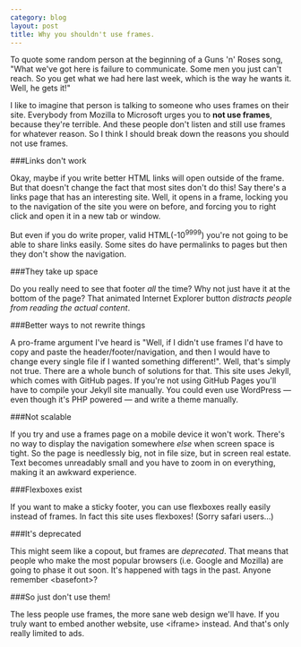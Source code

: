 ```yaml
---
category: blog
layout: post
title: Why you shouldn't use frames.
---
```


To quote some random person at the beginning of a Guns 'n' Roses song, "What we've got here is failure to communicate. Some men you just can't reach. So you get what we had here last week, which is the way he wants it. Well, he gets it!"

I like to imagine that person is talking to someone who uses frames on their site. Everybody from Mozilla to Microsoft urges you to **not use frames**, because they're terrible. And these people don't listen and still use frames for whatever reason. So I think I should break down the reasons you should not use frames.

###Links don't work

Okay, maybe if you write better HTML links will open outside of the frame. But that doesn't change the fact that most sites don't do this! Say there's a links page that has an interesting site. Well, it opens in a frame, locking you to the navigation of the site you were on before, and forcing you to right click and open it in a new tab or window.

But even if you do write proper, valid HTML(-10<sup>9999</sup>) you're not going to be able to share links easily. Some sites do have permalinks to pages but then they don't show the navigation.

###They take up space

Do you really need to see that footer _all_ the time? Why not just have it at the bottom of the page? That animated Internet Explorer button _distracts people from reading the actual content_.

###Better ways to not rewrite things

A pro-frame argument I've heard is "Well, if I didn't use frames I'd have to copy and paste the header/footer/navigation, and then I would have to change every single file if I wanted something different!". Well, that's simply not true. There are a whole bunch of solutions for that. This site uses Jekyll, which comes with GitHub pages. If you're not using GitHub Pages you'll have to compile your Jekyll site manually. You could even use WordPress &mdash; even though it's PHP powered &mdash; and write a theme manually.

###Not scalable

If you try and use a frames page on a mobile device it won't work. There's no way to display the navigation somewhere _else_ when screen space is tight. So the page is needlessly big, not in file size, but in screen real estate. Text becomes unreadably small and you have to zoom in on everything, making it an awkward experience.

###Flexboxes exist

If you want to make a sticky footer, you can use flexboxes really easily instead of frames. In fact this site uses flexboxes! (Sorry safari users&hellip;)

###It's deprecated

This might seem like a copout, but frames are _deprecated_. That means that people who make the most popular browsers (i.e. Google and Mozilla) are going to phase it out soon. It's happened with tags in the past. Anyone remember &lt;basefont&gt;?

###So just don't use them!

The less people use frames, the more sane web design we'll have. If you truly want to embed another website, use &lt;iframe&gt; instead. And that's only really limited to ads.